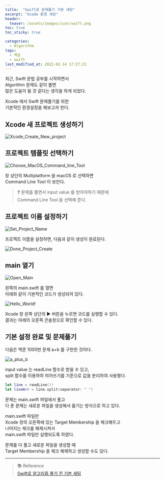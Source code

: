 ```yaml
---
title:  "Swift로 문제풀기 기본 세팅"
excerpt: "Xcode 환경 세팅"
header:
  teaser: /assets/images/icon/swift.png
toc: true
toc_sticky: true

categories:
  - Algorithm
tags:
  - 백준
  - swift
last_modified_at: 2022-02-14 17:27:21
---
```


최근, Swift 문법 공부를 시작하면서 <br>
Algorithm 문제도 같이 풀면 <br>
많은 도움이 될 것 같다는 생각을 하게 되었다. <br>

Xcode 에서 Swift 문제풀기를 위한 <br>
기본적인 환경설정을 해보고자 한다. <br>

## Xcode 새 프로젝트 생성하기

![Xcode_Create_New_project](https://github.com/fhsi1/fhsi1.github.io/blob/master/assets/images/swfit-algorithm-xcode/Xcode_Create_New_Project.png?raw=true)

## 프로젝트 템플릿 선택하기

![Choose_MacOS_Command_line_Tool](https://github.com/fhsi1/fhsi1.github.io/blob/master/assets/images/swfit-algorithm-xcode/Choose_MacOS_Command_Line_Tool.png?raw=true)

창 상단의 Multiplatform 을 macOS 로 선택하면 <br>
Command Line Tool 이 보인다. <br>

> ❓ 문제를 풀면서 input value 를 받아야하기 때문에 <br>
  Command Line Tool 을 선택해 준다. <br>

## 프로젝트 이름 설정하기

![Set_Project_Name](https://github.com/fhsi1/fhsi1.github.io/blob/master/assets/images/swfit-algorithm-xcode/Set_Project_Name.png?raw=true)

프로젝트 이름을 설정하면, 다음과 같이 생성이 완료된다. <br>

![Done_Project_Create](https://github.com/fhsi1/fhsi1.github.io/blob/master/assets/images/swfit-algorithm-xcode/Done_Project_Create.png?raw=true)

## main 열기

![Open_Main](https://github.com/fhsi1/fhsi1.github.io/blob/master/assets/images/swfit-algorithm-xcode/Open_Main.png?raw=true)

왼쪽의 main.swift 를 열면 <br>
아래와 같이 기본적인 코드가 생성되어 있다. <br>

![Hello_World!](https://github.com/fhsi1/fhsi1.github.io/blob/master/assets/images/swfit-algorithm-xcode/Hello_World.png?raw=true)

Xcode 창 왼쪽 상단의 ▶️ 버튼을 누르면 코드를 실행할 수 있다. <br>
결과는 아래의 오른쪽 콘솔창으로 확인할 수 있다. <br>

## 기본 설정 완료 및 문제풀기

다음은 백준 1000번 문제 a+b 를 구현한 것이다.

![a_plus_b](https://github.com/fhsi1/fhsi1.github.io/blob/master/assets/images/swfit-algorithm-xcode/a_plus_b.png?raw=true)

input value 는 readLine 함수로 받을 수 있고, <br>
split 함수를 이용하여 띄어쓰기를 기준으로 값을 분리하여 사용했다.

```swift
let line = readLine()!
let lineArr = line.split(separator: " ")
```

문제는 main.swift 파일에서 풀고 <br>
다 푼 문제는 새로운 파일을 생성해서 옮기는 방식으로 하고 있다.

main.swift 파일만 <br>
Xcode 창의 오른쪽에 있는 Target Membership 을 체크해두고 <br>
나머지는 체크를 해제시켜서 <br>
main.swift 파일만 실행되도록 하였다. <br>

문제를 다 풀고 새로운 파일을 생성할 때 <br>
Target Membership 을 체크 해제하고 생성할 수도 있다. <br>

---

> 📚 Reference <br>
[Swift로 알고리즘 풀기 전 기본 세팅](https://velog.io/@ssionii/Swift%EB%A1%9C-%EC%95%8C%EA%B3%A0%EB%A6%AC%EC%A6%98-%ED%92%80%EA%B8%B0-%EC%A0%84-%EA%B8%B0%EB%B3%B8-%EC%84%B8%ED%8C%85)